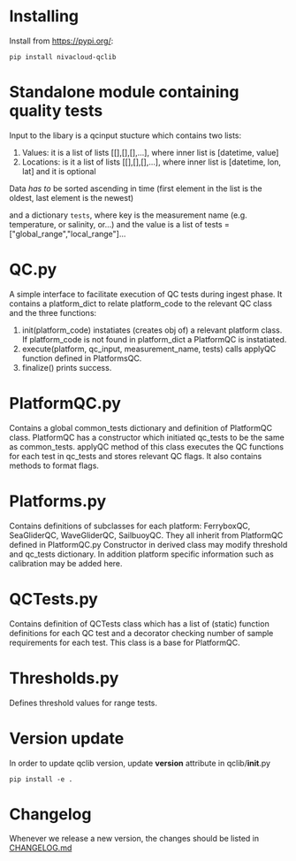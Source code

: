 # Installing

Install from https://pypi.org/:
```
pip install nivacloud-qclib
```


# Standalone module containing quality tests

Input to the libary is a qcinput stucture which contains two lists:

1. Values: it is a list of lists [[],[],[],...], where inner list is [datetime, value]
2. Locations: is it a list of lists [[],[],[],...], where inner list is [datetime, lon, lat] and it is optional

Data *has to* be sorted ascending in time (first element in the list is the oldest, last element is the newest)

and a dictionary `tests`, where key is the measurement name 
(e.g. temperature, or salinity, or...) and the value is a 
list of tests =["global_range","local_range"]...


# QC.py

A simple interface to facilitate execution of QC tests during ingest phase.
It contains a platform_dict to relate platform_code to the relevant QC class and
the three functions:
1. init(platform_code) instatiates (creates obj of) a relevant platform class. If platform_code is not found in platform_dict a PlatformQC is instatiated.
2. execute(platform, qc_input, measurement_name, tests) calls applyQC function defined in PlatformsQC.
3. finalize() prints success. 


# PlatformQC.py

Contains a global common_tests dictionary and definition of PlatformQC class.
PlatformQC has a constructor which initiated qc_tests to be the same as common_tests.
applyQC method of this class executes the QC functions for each test in qc_tests and stores relevant QC flags.
It also contains methods to format flags.


# Platforms.py
Contains definitions of subclasses for each platform: FerryboxQC, SeaGliderQC, WaveGliderQC, SailbuoyQC.
They all inherit from PlatformQC defined in PlatformQC.py
Constructor in derived class may modify threshold and qc_tests dictionary.
In addition platform specific information such as calibration may be added here.


# QCTests.py 
Contains definition of QCTests class which has a list 
of (static) function definitions for each QC test and a decorator checking number of sample requirements for each test.
This class is a base for PlatformQC.

# Thresholds.py 
Defines threshold values for range tests.


# Version update

In order to update qclib version, update __version__ attribute in qclib/__init__.py

    pip install -e . 


# Changelog

Whenever we release a new version, the changes should be listed in [CHANGELOG.md](CHANGELOG.md)
